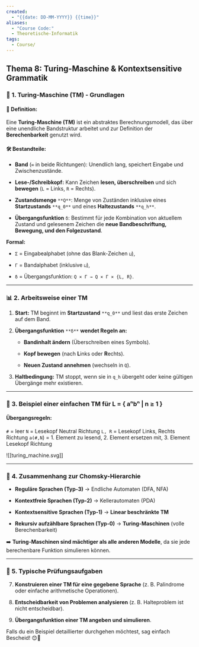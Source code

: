 ```yaml
---
created:
  - "{{date: DD-MM-YYYY}} {{time}}"
aliases:
  - "Course Code:"
  - Theoretische-Informatik
tags:
  - Course/
---
```

## **Thema 8: Turing-Maschine & Kontextsensitive Grammatik**

### 🚀 **1. Turing-Maschine (TM) - Grundlagen**

#### 📌 **Definition:**

Eine **Turing-Maschine (TM)** ist ein abstraktes Berechnungsmodell, das über eine unendliche Bandstruktur arbeitet und zur Definition der **Berechenbarkeit** genutzt wird.

#### 🛠️ **Bestandteile:**

- **Band** (`∞` in beide Richtungen): Unendlich lang, speichert Eingabe und Zwischenzustände.
    
- **Lese-/Schreibkopf:** Kann Zeichen **lesen, überschreiben** und sich **bewegen** (`L` = Links, `R` = Rechts).
    
- **Zustandsmenge** `**Q**`: Menge von Zuständen inklusive eines **Startzustands** `**q_0**` und eines **Haltezustands** `**q_h**`.
    
- **Übergangsfunktion** `δ`: Bestimmt für jede Kombination von aktuellem Zustand und gelesenem Zeichen die **neue Bandbeschriftung, Bewegung, und den Folgezustand**.
    

**Formal:**  

- `Σ` = Eingabealphabet (ohne das Blank-Zeichen `⊔`),
    
- `Γ` = Bandalphabet (inklusive `⊔`),
    
- `δ` = Übergangsfunktion: `Q × Γ → Q × Γ × {L, R}`.
    

---

### 📊 **2. Arbeitsweise einer TM**

1. **Start:** TM beginnt im **Startzustand** `**q_0**` und liest das erste Zeichen auf dem Band.
    
2. **Übergangsfunktion** `**δ**` **wendet Regeln an:**
    
    - **Bandinhalt ändern** (Überschreiben eines Symbols).
        
    - **Kopf bewegen** (nach **L**inks oder **R**echts).
        
    - **Neuen Zustand annehmen** (wechseln in `Q`).
        
3. **Haltbedingung:** TM stoppt, wenn sie in `q_h` übergeht oder keine gültigen Übergänge mehr existieren.
    

---

### 🔄 **3. Beispiel einer einfachen TM für L = { aⁿbⁿ | n ≥ 1 }**

#### **Übergangsregeln:**

`#` = leer
`N` = Lesekopf Neutral Richtung
`L, R` = Lesekopf Links, Rechts Richtung
`a(#,N`) = 1. Element zu lesend, 2. Element ersetzen mit, 3. Element Lesekopf Richtung

![[turing_machine.svg]]

---

### 🔗 **4. Zusammenhang zur Chomsky-Hierarchie**

- **Reguläre Sprachen (Typ-3)** → Endliche Automaten (DFA, NFA)
    
- **Kontextfreie Sprachen (Typ-2)** → Kellerautomaten (PDA)
    
- **Kontextsensitive Sprachen (Typ-1)** → **Linear beschränkte TM**
    
- **Rekursiv aufzählbare Sprachen (Typ-0)** → **Turing-Maschinen** (volle Berechenbarkeit)
    

➡️ **Turing-Maschinen sind mächtiger als alle anderen Modelle**, da sie jede berechenbare Funktion simulieren können.

---

### 📝 **5. Typische Prüfungsaufgaben**

7. **Konstruieren einer TM für eine gegebene Sprache** (z. B. Palindrome oder einfache arithmetische Operationen).
    
8. **Entscheidbarkeit von Problemen analysieren** (z. B. Halteproblem ist nicht entscheidbar).
    
9. **Übergangsfunktion einer TM angeben und simulieren**.
    

Falls du ein Beispiel detaillierter durchgehen möchtest, sag einfach Bescheid! 😊🚀